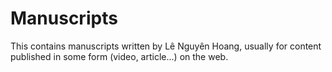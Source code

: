 # Manuscripts
This contains manuscripts written by Lê Nguyên Hoang, 
usually for content published in some form (video, article...) on the web.  



